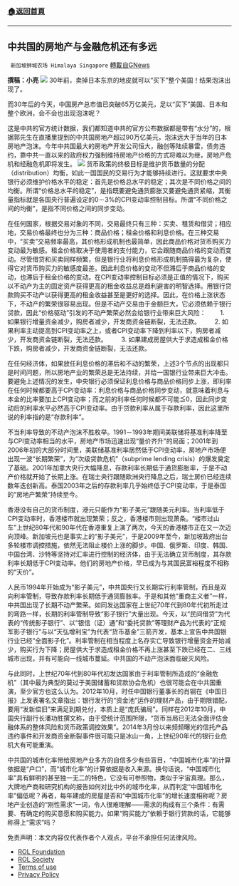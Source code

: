 ###  [:house:返回首頁](https://github.com/ourhimalayas/txt)
---


## 中共国的房地产与金融危机还有多远
` 新加坡狮城农场 Himalaya Singapore` [轉載自GNews](https://gnews.org/zh-hans/1645529/)

**撰稿：小亮**
![](https://assets.gnews.org/wp-content/uploads/2021/11/Screenshot-2021-11-07-131027.jpg)
30年前，卖掉日本东京的地皮就可以“买下”整个美国！结果泡沫出现了。

而30年后的今天，中国房产总市值已突破65万亿美元，足以“买下”美国、日本和整个欧洲，会不会也出现泡沫呢？

这是中共的官方统计数据，我们都知道中共的官方公布数据都是带有“水分”的，根据郭先生在直播里提到的中共国房地产超过90万亿美元，泡沫远大于当年的日本房地产泡沫。今年中共国最大的房地产开发公司恒大，融创等陆续暴雷，债务违约，靠中共一直以来的政府权力强制维持房地产价格的方式将难以为继，房地产危机和经融危机即将发生。
![](https://assets.gnews.org/wp-content/uploads/2021/11/Screenshot-2021-11-07-130106.jpg)
货币政策的终极目标是维护货币数量的分配（distribution）均衡，如此一国国民的交易行为才能够持续进行。这就要求中央银行必须维护价格水平的稳定：首先是价格总水平的稳定；其次是不同价格之间的均衡。所谓“价格总水平的稳定”，是指既要避免通货膨胀又要避免通货紧缩，其衡量指标就是各国央行普遍设定的0－3%的CPI变动率控制目标。所谓“不同价格之间的均衡”，是指不同价格之间的同步变动。

在任何国家，根据交易对象的不同，交易最终只有三种：买卖、租赁和借贷；相应地，交易价格最终也分为三种：商品价格；租金价格和利息价格。在三种交易中，“买卖”交易频率最高，其价格形成机制也最简单，因此商品价格对货币购买力变动最为敏感。租金价格取决于使用者的支付能力，它会跟随商品价格的变动而变动。尽管借贷和买卖同样频繁，但是银行业将利息价格形成机制搞得最为复杂，使得它对货币购买力的敏感度最差。因此利息价格的变动不但滞后于商品价格的变动，也滞后于租金价格的变动。在CPI变动率控制目标必须是正值的情况下，购买以不动产为主的固定资产获得更高的租金收益总是趋利避害的明智选择。用银行贷款购买不动产以获得更高的租金收益甚至是更好的选择。因此，在价格上涨状态下，不动产的繁荣很容易出现。但是不动产交易由于金额巨大，它必须依赖于银行贷款，因此“价格驱动”引发的不动产繁荣必然会给银行业带来巨大风险：
　　1. 如果银行增量资金减少，购房者减少，开发商资金链断裂，无法还款。
　　2. 如果利率主动提高到CPI变动率之上，或者CPI变动率下降到利率以下，购房者减少，开发商资金链断裂，无法还款。
　　3. 如果建成房屋供大于求造成租金价格下跌，购房者减少，开发商资金链断裂，无法还款。

在任何经济体，如果放任利息价格的滞后和不动的繁荣，上述3个节点的出现都只是时间问题，所以房地产业的繁荣总是无法持续，并给一国银行业带来巨大冲击。要避免上述情况的发生，中央银行必须保证利息价格与商品价格同步上涨，即利率在任何时候都要高于CPI变动率：利息价格与商品价格同步变动，就意味着利息与本金的比率要加上CPI变动率；而之前的利率任何时候都不可能≦0，因此同步变动后的利率水平必然高于CPI变动率。由于贷款利率从属于存款利率，因此这里所说的利率指的是“存款利率”。

不当利率导致的不动产泡沫不胜枚举。1991－1993年期间美联储将基准利率降至与CPI变动率相当的水平，房地产市场迅速出现“量价齐升”的局面；2001年到2006年初的大部分时间里，美联储基准利率居然低于CPI变动率，房地产市场便出现一波“长期繁荣”，为“次级贷款危机”（subprime lending crisis）的爆发奠定了基础。2001年加拿大央行大幅降息，存款利率长期低于通货膨胀率，于是不动产价格就开始了长期上涨。在瑞士央行跟随欧洲央行降息之后，瑞士房价已经连续数年迭创新高。泰国2003年之后的存款利率几乎始终低于CPI变动率，于是泰国的“房地产繁荣”持续至今。

香港没有自己的货币制度，港元只能作为“影子美元”跟随美元利率。当利率低于CPI变动率时，香港楼市就出现繁荣；反之，香港楼市则出现萧条。“楼市过山车”上世纪80年代和90年代在香港重复上演了两次，今天的香港楼市正在又一次迈向顶峰。新加坡元也是事实上的“影子美元”，于是2009年至今，新加坡政府出台多轮楼市调控措施，依然无法阻止楼价上涨的脚步。中国、俄罗斯、印度、韩国、中国台湾、沙特等坚持对汇率进行控制的经济体，由于无法确立货币制度，其存款利率长期低于CPI变动率。他们的房地产价格，早已成为与其国民富裕程度不相称的“天价”。

人民币1994年开始成为“影子美元”，中共国央行又长期实行利率管制，而且是双向利率管制，导致存款利率长期低于通货膨胀率。于是和其他“重商主义者”一样，中共国出现了长期不动产繁荣。如同发达国家在上世纪70年代到80年代初所走过的弯路一样，长期的利率管制导致“影子银行”大量出现。今天，以“民间借贷”为代表的“传统影子银行”、以“银信（证）通”和“委托贷款”等理财产品为代表的“正规军影子银行”与以“天弘增利宝”为代表“货币基金”三箭齐发，基本上宣告中共国银行业已经“全面影子化”。利率管制在相当程度上名存实亡导致银行增量资金开始减少，购买行为下降；房屋供大于求造成租金价格不再上涨甚至下跌已经在二、三线城市出现，并有可能向一线城市蔓延。中共国的不动产泡沫面临破灭风险。

与此同时，上世纪70年代到80年代初发达国家由于利率管制所造成的“金融危机”（其中最为典型的莫过于美国储蓄和贷款协会危机）也很可能会在中共国重演，至少官方也这么认为。2012年10月，时任中国银行董事长的肖钢在《中国日报》上发表署名文章指出：银行发行的“资金池”运作的理财产品，由于期限错配，要用“发新偿旧”来满足到期兑付，本质上是“庞氏骗局”。同样在2012年10月，中国央行副行长潘功胜撰文称，由于受统计范围所限，“货币当局已无法全面评估金融体系的整体风险和货币政策调控效果”。2014年3月份以来频频曝光的信托产品违约事件和开发商资金断裂事件很可能只是冰山一角，上世纪90年代的银行业危机大有可能重演。

中共国的城市化率带给房地产业多方的自信多少有些盲目，“中国城市化率”的计算依据是“户口”，而“城市化率”的计算依据是收入来源。换句话说，“中国城市化率”具有鲜明的甚至独一无二的特色，它没有可参照物，类似于宇宙真理。那么，大牌地产商和研究机构的报告如何对比中外的城市化率，从而判定“中国城市化率”偏低呢？再者，每年建成的房屋是否和“中国城市化率”的增长速度相称呢？房地产业创造的“刚性需求”一词，令人很难理解——需求的构成有三个条件：有需要、有确定的购买意愿和购买能力。如果“购买能力”依赖于银行贷款的话，它能够称得上“需求”吗？

 

免责声明：本文内容仅代表作者个人观点，平台不承担任何法律风险。

- [ROL Foundation](https://rolfoundation.org/)
- [ROL Society](https://rolsociety.org/)
- [Terms of use](https://gnews.org/terms-of-use-3/)
- [Privacy Policy](https://gnews.org/privacy-policy/)
